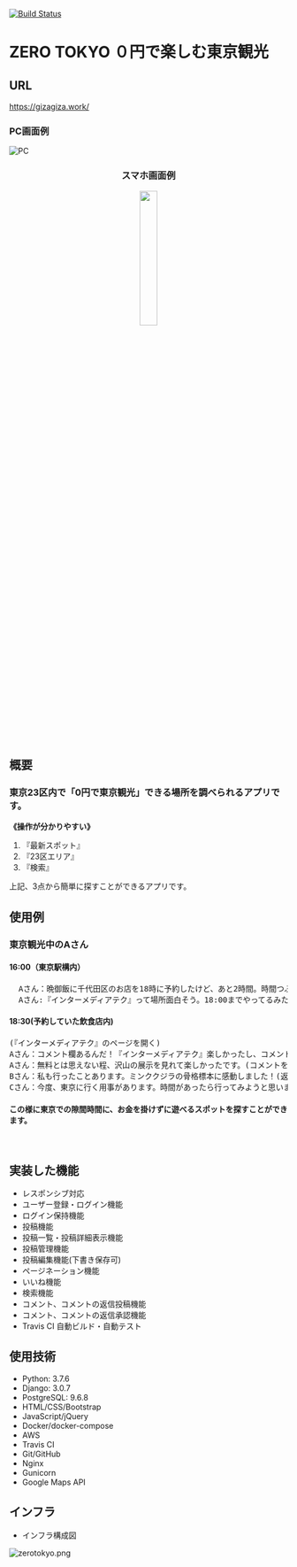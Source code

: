 [![Build Status](https://travis-ci.org/gizaju10/django.svg?branch=master)](https://travis-ci.org/gizaju10/django)

# ZERO TOKYO ０円で楽しむ東京観光

## URL
https://gizagiza.work/

### PC画面例
![PC](https://giza-s3.s3-ap-northeast-1.amazonaws.com/zerorokyo_PC.PNG)

<div align="center">
  <h3>スマホ画面例</h3>
</div>
<div align="center">
  <img src="https://giza-s3.s3-ap-northeast-1.amazonaws.com/Screenshot_20200622-202057.png" width=25% title＝"スマホ">
 </div>
<br>
<h2>概要</h2>
<h3>東京23区内で「0円で東京観光」できる場所を調べられるアプリです。</h3>
<strong><p>《操作が分かりやすい》</p></strong>
<ol style="list-style-type: decimal">
  <li>『最新スポット』</li>
  <li>『23区エリア』</li>
  <li>『検索』</li>
</ol>
上記、3点から簡単に探すことができるアプリです。
<br>

<h2>使用例</h2>
<h3>東京観光中のAさん</h3>
<h4>16:00（東京駅構内）</h4>
<pre>
  Aさん：晩御飯に千代田区のお店を18時に予約したけど、あと2時間。時間つぶせいかな？(23区エリアから千代田区を選択)
  Aさん:『インターメディアテク』って場所面白そう。18:00までやってるみたいだし、行ってみよう!
</pre>

<h4>18:30(予約していた飲食店内)</h4>
<pre>
(『インターメディアテク』のページを開く)
Aさん：コメント欄あるんだ！『インターメディアテク』楽しかったし、コメントでも残そうかな。(コメント投稿用に会員登録)
Aさん：無料とは思えない程、沢山の展示を見れて楽しかったです。(コメントを投稿)
Bさん：私も行ったことあります。ミンククジラの骨格標本に感動しました！(返信に投稿)
Cさん：今度、東京に行く用事があります。時間があったら行ってみようと思います。(返信に投稿)
</pre>
<h4>この様に東京での隙間時間に、お金を掛けずに遊べるスポットを探すことができます。</h4>
<br>

<h2>実装した機能</h2>
<ul>
<li>レスポンシブ対応</li>
<li>ユーザー登録・ログイン機能</li>
<li>ログイン保持機能</li>
<li>投稿機能</li>
<li>投稿一覧・投稿詳細表示機能</li>
<li>投稿管理機能</li>
<li>投稿編集機能(下書き保存可)</li>
<li>ページネーション機能</li>
<li>いいね機能</li>
<li>検索機能</li>
<li>コメント、コメントの返信投稿機能</li>
<li>コメント、コメントの返信承認機能</li>
<li>Travis CI 自動ビルド・自動テスト</li>
</ul>
  
<h2>使用技術</h2>
<ul>
  <li>Python: 3.7.6</li>
  <li>Django: 3.0.7</li>
  <li>PostgreSQL: 9.6.8</li>
  <li>HTML/CSS/Bootstrap</li>
  <li>JavaScript/jQuery</li>
  <li>Docker/docker-compose</li>
  <li>AWS</li>
  <li>Travis CI</li>
  <li>Git/GitHub</li>
  <li>Nginx</li>
  <li>Gunicorn</li>
  <li>Google Maps API</li>
</ul>

<h2>インフラ</h2>
<ul>
  <li>インフラ構成図</li>
</ul>

![zerotokyo.png](https://giza-s3.s3-ap-northeast-1.amazonaws.com/zerotokyo.png)
